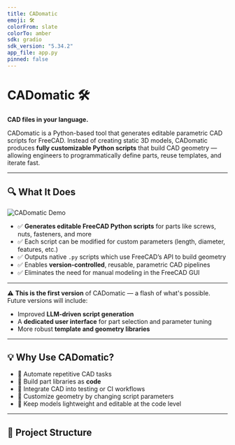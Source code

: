 ```yaml
---
title: CADomatic
emoji: 🛠️
colorFrom: slate
colorTo: amber
sdk: gradio
sdk_version: "5.34.2"
app_file: app.py
pinned: false
---
```


# CADomatic 🛠️  
**CAD files in your language.**

CADomatic is a Python-based tool that generates editable parametric CAD scripts for FreeCAD. Instead of creating static 3D models, CADomatic produces **fully customizable Python scripts** that build CAD geometry — allowing engineers to programmatically define parts, reuse templates, and iterate fast.

---

## 🔍 What It Does

![CADomatic Demo](demo/cadomatic_demo.gif)

- ✅ **Generates editable FreeCAD Python scripts** for parts like screws, nuts, fasteners, and more
- ✅ Each script can be modified for custom parameters (length, diameter, features, etc.)
- ✅ Outputs native `.py` scripts which use FreeCAD’s API to build geometry
- ✅ Enables **version-controlled**, reusable, parametric CAD pipelines
- ✅ Eliminates the need for manual modeling in the FreeCAD GUI

---
⚠️ **This is the first version** of CADomatic — a flash of what's possible.  
Future versions will include:
- Improved **LLM-driven script generation**
- A **dedicated user interface** for part selection and parameter tuning
- More robust **template and geometry libraries**
---

## 💡 Why Use CADomatic?

- 🔁 Automate repetitive CAD tasks
- 🧱 Build part libraries as **code**
- 🧪 Integrate CAD into testing or CI workflows
- 🔧 Customize geometry by changing script parameters
- 📐 Keep models lightweight and editable at the code level

---

## 📁 Project Structure

